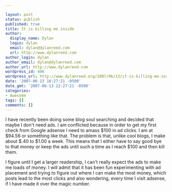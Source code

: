 ```yaml
---

layout: post
status: publish
published: true
title: It is killing me inside
author:
  display_name: Dylan
  login: dylan
  email: dylan@dylanreed.com
  url: http://www.dylanreed.com
author_login: dylan
author_email: dylan@dylanreed.com
author_url: http://www.dylanreed.com
wordpress_id: 406
wordpress_url: http://www.dylanreed.org/2007/06/13/it-is-killing-me-inside/
date: '2007-06-13 16:27:21 -0500'
date_gmt: '2007-06-13 22:27:21 -0500'
categories:
- Awesome
tags: []
comments: []
---
```


I have recently been doing some blog soul searching and decided that maybe I don't need ads. I am conflicted because in order to get my first check from Google adsense I need to amass $100 in ad clicks. I am at $94.56 or something like that. The problem is that, unlike cool blogs, I make about $.40 to $1.00 a week. This means that I either have to say good bye to that money or keep the ads until such a time as I reach $100 and then kill them.

I figure until I get a larger readership, I can't really expect the ads to make me loads of money. I will admit that it has been fun experimenting with ad placement and trying to figure out where I can make the most money, which posts lead to the most clicks and also wondering, every time I visit adsense, if I have made it over the magic number.
